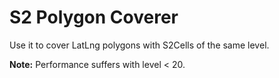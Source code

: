 S2 Polygon Coverer
===

Use it to cover LatLng polygons with S2Cells of the same level.

**Note:** Performance suffers with level < 20.
